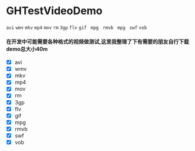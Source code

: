 # GHTestVideoDemo
`avi` `wmv` `mkv` `mp4` `mov`  `rm` `3gp` `flv` `gif ` `mpg ` `rmvb ` `mpg ` `swf` `vob`
#### 在开发中可能需要各种格式的视频做测试,这里我整理了下有需要的朋友自行下载 demo总大小40m

- [x] avi
- [x] wmv
- [x] mkv
- [x] mp4
- [x] mov
- [x] rm
- [x] 3gp
- [x] flv
- [x] gif
- [x] mpg
- [x] rmvb
- [x] swf
- [x] vob